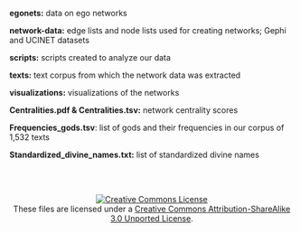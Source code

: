 <b>egonets:</b> data on ego networks

<b>network-data:</b> edge lists and node lists used for creating networks; Gephi and UCINET datasets

<b>scripts:</b> scripts created to analyze our data

<b>texts:</b> text corpus from which the network data was extracted

<b>visualizations:</b> visualizations of the networks

<b>Centralities.pdf & Centralities.tsv:</b> network centrality scores

<b>Frequencies_gods.tsv</b>: list of gods and their frequencies in our corpus of 1,532 texts

<b>Standardized_divine_names.txt:</b> list of standardized divine names

<br><br>

<p align="center">
<a rel="license" href="http://creativecommons.org/licenses/by-sa/3.0/"><img alt="Creative Commons License" style="border-width:0" src="https://i.creativecommons.org/l/by-sa/3.0/88x31.png" /></a><br />These files are licensed under a <a rel="license" href="http://creativecommons.org/licenses/by-sa/3.0/">Creative Commons Attribution-ShareAlike 3.0 Unported License</a>.</p>
